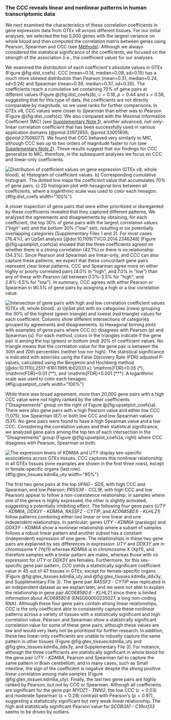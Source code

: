 ### The CCC reveals linear and nonlinear patterns in human transcriptomic data

We next examined the characteristics of these correlation coefficients in gene expression data from GTEx v8 across different tissues.
For our initial analyses, we selected the top 5,000 genes with the largest variance on whole blood and then computed the correlation matrix between genes using Pearson, Spearman and CCC (see [Methods](#sec:data_gtex)).
Although we always considered the statistical significance of the coefficients, we focused on the strength of the association (i.e., the coefficient value) for our analyses.


We examined the distribution of each coefficient's absolute values in GTEx (Figure @fig:dist_coefs).
CCC (mean=0.14, median=0.08, sd=0.15) has a much more skewed distribution than Pearson (mean=0.31, median=0.24, sd=0.24) and Spearman (mean=0.39, median=0.37, sd=0.26).
The coefficients reach a cumulative set containing 70% of gene pairs at different values (Figure @{fig:dist_coefs}b), $c=0.18$, $p=0.44$ and $s=0.56$, suggesting that for this type of data, the coefficients are not directly comparable by magnitude, so we used ranks for further comparisons.
In GTEx v8, CCC values were closer to Spearman than either was to Pearson (Figure @{fig:dist_coefs}c).
We also compared with the Maximal Information Coefficient (MIC) (see [Supplementary Note 1](#sec:mic)), another advanced, not-only-linear correlation coefficient that has been successfully used in various application domains [@pmid:33972855; @pmid:33001806; @pmid:27006077].
We found that CCC behaved very similarly to MIC, although CCC was up to two orders of magnitude faster to run (see [Supplementary Note 2](#sec:time_test)).
These results suggest that our findings for CCC generalize to MIC, therefore, in the subsequent analyses we focus on CCC and linear-only coefficients.


![
**Distribution of coefficient values on gene expression (GTEx v8, whole blood).**
**a)** Histogram of coefficient values.
**b)** Corresponding cumulative histogram. The dotted line maps the coefficient value that accumulates 70% of gene pairs.
**c)** 2D histogram plot with hexagonal bins between all coefficients, where a logarithmic scale was used to color each hexagon.
](images/coefs_comp/gtex_whole_blood/dist-main.svg "Distribution of coefficient values"){#fig:dist_coefs width="100%"}


A closer inspection of gene pairs that were either prioritized or disregarded by these coefficients revealed that they captured different patterns.
We analyzed the agreements and disagreements by obtaining, for each coefficient, the top 30% of gene pairs with the largest correlation values ("high" set) and the bottom 30% ("low" set), resulting in six potentially overlapping categories (Supplementary Files 1 and 2).
For most cases (76.4%), an UpSet analysis [@doi:10.1109/TVCG.2014.2346248] (Figure @{fig:upsetplot_coefs}a) showed that the three coefficients agreed on whether there is a strong correlation (42.1%) or there is no relationship (34.3%).
Since Pearson and Spearman are linear-only, and CCC can also capture these patterns, we expect that these concordant gene pairs represent clear linear patterns.
CCC and Spearman agree more on either highly or poorly correlated pairs (4.0% in "high", and 7.0% in "low") than any of these with Pearson (all between 0.3%-3.5% for "high", and 2.8%-5.5% for "low").
In summary, CCC agrees with either Pearson or Spearman in 90.5% of gene pairs by assigning a high or a low correlation value.

![
**Intersection of gene pairs with high and low correlation coefficient values (GTEx v8, whole blood).**
**a)** UpSet plot with six categories (rows) grouping the 30% of the highest (green triangle) and lowest (red triangle) values for each coefficient.
Columns show different intersections of categories grouped by agreements and disagreements.
**b)** Hexagonal binning plots with examples of gene pairs where CCC ($c$) disagrees with Pearson ($p$) and Spearman ($s$).
For each method, colors in the triangles indicate if the gene pair is among the top (green) or bottom (red) 30% of coefficient values.
No triangle means that the correlation value for the gene pair is between the 30th and 70th percentiles (neither low nor high).
The statistical significance is indicated with asterisks using the False Discovery Rate (FDR) adjusted $P$-values, calculated using the Benjamini and Hochberg method [@doi:10.1111/j.2517-6161.1995.tb02031.x]: $\mathrm{FDR}<0.05$ (\*), $\mathrm{FDR}<0.01$ (\*\*), and $\mathrm{FDR}<0.001$ (\*\*\*).
A logarithmic scale was used to color each hexagon.
](images/coefs_comp/gtex_whole_blood/upsetplot-main.svg "Intersection of gene pairs"){#fig:upsetplot_coefs width="100%"}


While there was broad agreement, more than 20,000 gene pairs with a high CCC value were not highly ranked by the other coefficients ("Disagreements" group on the right of Figure @{fig:upsetplot_coefs}a).
There were also gene pairs with a high Pearson value and either low CCC (1,075), low Spearman (87) or both low CCC and low Spearman values (531).
No gene pairs were found to have a high Spearman value and a low CCC.
Considering the correlation values and their statistical significance, we analyzed gene pairs among the top ten of each intersection in the "Disagreements" group (Figure @{fig:upsetplot_coefs}a, right) where CCC disagrees with Pearson, Spearman or both.

![
**The expression levels of *KDM6A* and *UTY* display sex-specific associations across GTEx tissues.**
CCC captures this nonlinear relationship in all GTEx tissues (nine examples are shown in the first three rows), except in female-specific organs (last row).
](images/coefs_comp/kdm6a_vs_uty/gtex-KDM6A_vs_UTY-main.svg "KDM6A and UTY across different GTEx tissues"){#fig:gtex_tissues:kdm6a_uty width="95%"}


The first two gene pairs at the top (*IFNG* - *SDS*, with high CCC and Spearman, and low Pearson; *PRSS36* - *CCL18*, with high CCC and low Pearson) appear to follow a non-coexistence relationship: in samples where one of the genes is highly expressed, the other is slightly activated, suggesting a potentially inhibiting effect.
The following four gene pairs (*UTY* - *KDM6A*, *DDX3Y* - *KDM6A*, *RASSF2* - *CYTIP*, and *AC068580.6* - *KLHL21*) follow patterns combining either two linear or one linear and one independent relationships.
In particular, genes *UTY* - *KDM6A* (paralogs) and *DDX3Y* - *KDM6A* show a nonlinear relationship where a subset of samples follows a robust linear pattern and another subset has a constant (independent) expression of one gene.
The relationships in these two gene pairs are explained by sex differences in expression: *UTY* and *DDX3Y* are in chromosome Y (Yq11) whereas *KDM6A* is in chromosome X (Xp11), and therefore samples with a linear pattern are males, whereas those with no expression for *UTY* or *DDX3Y* are females.
Furthermore, for this sex-specific gene pair pattern, CCC yields a statistically significant coefficient value in 45 out of 47 tissues in GTEx, except for female-specific organs (Figure @fig:gtex_tissues:kdm6a_uty and @fig:gtex_tissues:kdm6a_ddx3y, and Supplementary File 3).
The gene pair *RASSF2* - *CYTIP* was replicated in an independent dataset as we explain later, and we were not able to explain the relationship in gene pair *AC068580.6* - *KLHL21* since there is limited information about *AC068580.6* (ENSG00000235027, a long non-coding RNA).
Although these four gene pairs contain strong linear relationships, CCC is the only coefficient able to consistently capture these nonlinear patterns across a variety of tissues with a statistically significant and high correlation value.
Pearson and Spearman show a statistically significant correlation value for some of these gene pairs, although these values are low and would very likely not be prioritized for further research.
In addition, these two linear-only coefficients are unable to robustly capture the same pattern in other tissues (Figure @fig:gtex_tissues:kdm6a_uty and @fig:gtex_tissues:kdm6a_ddx3y, and Supplementary File 3).
For instance, although the three coefficients are statistically significant in whole blood for the gene pair *UTY* - *KDM6A*, Pearson and Spearman fail to capture the same pattern in Brain cerebellum, and in many cases, such as Small intestine, the sign of the coefficient is negative despite the strong positive linear correlation among male samples (Figure @fig:gtex_tissues:kdm6a_uty).
Finally, the last two gene pairs are highly ranked by Pearson, but not by CCC or Spearman.
Although all coefficients are significant for the gene pair *MYOZ1* - *TNNI2*, the low CCC ($c=0.03$) and moderate Spearman ($s=0.28$) contrast with Pearson's ($p=0.97$), suggesting a statistically significant but very weak linear relationship.
The high and statistically significant Pearson value for *SCGB3A1* - *C19orf33* seems to be driven by outliers.
